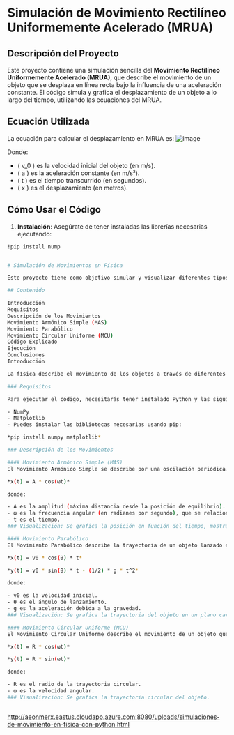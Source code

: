 # Simulación de Movimiento Rectilíneo Uniformemente Acelerado (MRUA)

## Descripción del Proyecto

Este proyecto contiene una simulación sencilla del **Movimiento Rectilíneo Uniformemente Acelerado (MRUA)**, que describe el movimiento de un objeto que se desplaza en línea recta bajo la influencia de una aceleración constante. El código simula y grafica el desplazamiento de un objeto a lo largo del tiempo, utilizando las ecuaciones del MRUA.

## Ecuación Utilizada

La ecuación para calcular el desplazamiento en MRUA es:
![image](https://github.com/user-attachments/assets/37de4cf2-34ad-4ce9-91b5-c61873c282b8)

Donde:
- \( v_0 \) es la velocidad inicial del objeto (en m/s).
- \( a \) es la aceleración constante (en m/s²).
- \( t \) es el tiempo transcurrido (en segundos).
- \( x \) es el desplazamiento (en metros).

## Cómo Usar el Código

1. **Instalación**: Asegúrate de tener instaladas las librerías necesarias ejecutando:

```bash
!pip install nump


# Simulación de Movimientos en Física

Este proyecto tiene como objetivo simular y visualizar diferentes tipos de movimiento en física: Movimiento Armónico Simple (MAS), Movimiento Parabólico y Movimiento Circular Uniforme (MCU). Se utiliza Python junto con las bibliotecas NumPy y Matplotlib para realizar cálculos numéricos y crear gráficos que ayudan a entender los conceptos de movimiento de manera visual.

## Contenido

Introducción
Requisitos
Descripción de los Movimientos
Movimiento Armónico Simple (MAS)
Movimiento Parabólico
Movimiento Circular Uniforme (MCU)
Código Explicado
Ejecución
Conclusiones
Introducción

La física describe el movimiento de los objetos a través de diferentes modelos. Este proyecto proporciona una forma visual de entender esos modelos mediante simulaciones en Python. Utilizaremos gráficas para observar cómo varían las posiciones de los objetos en el tiempo según diferentes condiciones iniciales.

### Requisitos

Para ejecutar el código, necesitarás tener instalado Python y las siguientes bibliotecas:

- NumPy
- Matplotlib
- Puedes instalar las bibliotecas necesarias usando pip:

*pip install numpy matplotlib*

### Descripción de los Movimientos

#### Movimiento Armónico Simple (MAS)
El Movimiento Armónico Simple se describe por una oscilación periódica. La ecuación que define la posición en función del tiempo es:

*x(t) = A * cos(ωt)*

donde:

- A es la amplitud (máxima distancia desde la posición de equilibrio).
- ω es la frecuencia angular (en radianes por segundo), que se relaciona con la frecuencia f como ω = 2πf.
- t es el tiempo.
### Visualización: Se grafica la posición en función del tiempo, mostrando la oscilación del objeto.

#### Movimiento Parabólico
El Movimiento Parabólico describe la trayectoria de un objeto lanzado en el aire bajo la influencia de la gravedad. Las ecuaciones para calcular la posición son:

*x(t) = v0 * cos(θ) * t*

*y(t) = v0 * sin(θ) * t - (1/2) * g * t^2*

donde:

- v0 es la velocidad inicial.
- θ es el ángulo de lanzamiento.
- g es la aceleración debida a la gravedad.
### Visualización: Se grafica la trayectoria del objeto en un plano cartesiano.

#### Movimiento Circular Uniforme (MCU)
El Movimiento Circular Uniforme describe el movimiento de un objeto que se desplaza a lo largo de una trayectoria circular con velocidad constante. La posición en coordenadas polares se puede describir como:

*x(t) = R * cos(ωt)*

*y(t) = R * sin(ωt)*

donde:

- R es el radio de la trayectoria circular.
- ω es la velocidad angular.
### Visualización: Se grafica la trayectoria circular del objeto.



```
http://aeonmerx.eastus.cloudapp.azure.com:8080/uploads/simulaciones-de-movimiento-en-fisica-con-python.html

